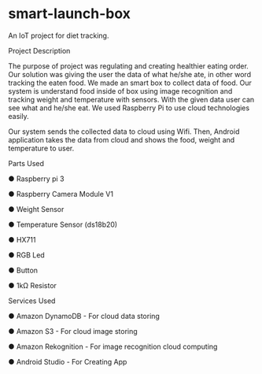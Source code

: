 # smart-launch-box
An IoT project for diet tracking.


Project Description 

  The purpose of project was regulating and creating healthier eating order. Our solution was giving the user the data of what he/she ate, in other word tracking the eaten food. We made an smart box to collect data of food. Our system is understand food inside of box using image recognition and tracking weight and temperature with sensors. With the given data user can see what and  he/she eat. We used Raspberry Pi to use cloud technologies easily.
	
  Our system sends the collected data to cloud using Wifi. Then, Android application takes the data from cloud and shows the food, weight and temperature to user. 

Parts Used

●	Raspberry pi 3 

●	Raspberry Camera Module V1

●	Weight Sensor

●	Temperature Sensor (ds18b20)

●	HX711

●	RGB Led

●	Button

●	1kΩ Resistor


Services Used

●	Amazon DynamoDB		- For cloud data storing

●	Amazon S3 			- For cloud image storing

●	Amazon Rekognition 		- For image recognition cloud computing

●	Android Studio 		- For Creating App


